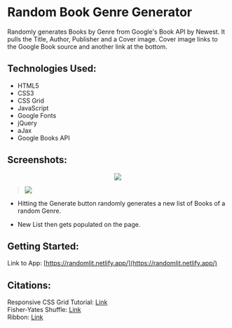 # **Random Book Genre Generator**
Randomly generates Books by Genre from Google's Book API by Newest. It pulls the Title, Author, Publisher and a Cover image. Cover image links to the Google Book source and another link at the bottom.

## Technologies Used:

- HTML5
- CSS3
- CSS Grid
- JavaScript
- Google Fonts
- jQuery
- aJax
- Google Books API

## Screenshots:
<p align="center"><img src="https://i.imgur.com/E59UdTB.png"></p>

> <img src="https://i.imgur.com/AwpPgvn.png">

- Hitting the Generate button randomly generates a new list of Books of a random Genre.

- New List then gets populated on the page.

## Getting Started:

Link to App: [https://randomlit.netlify.app/](https://randomlit.netlify.app/)

## Citations:

Responsive CSS Grid Tutorial: [Link](https://www.youtube.com/watch?v=68O6eOGAGqA)<br>
Fisher-Yates Shuffle: [Link](https://bost.ocks.org/mike/shuffle/)<br>
Ribbon: [Link](https://codepen.io/Magns/pen/QpbjEe)